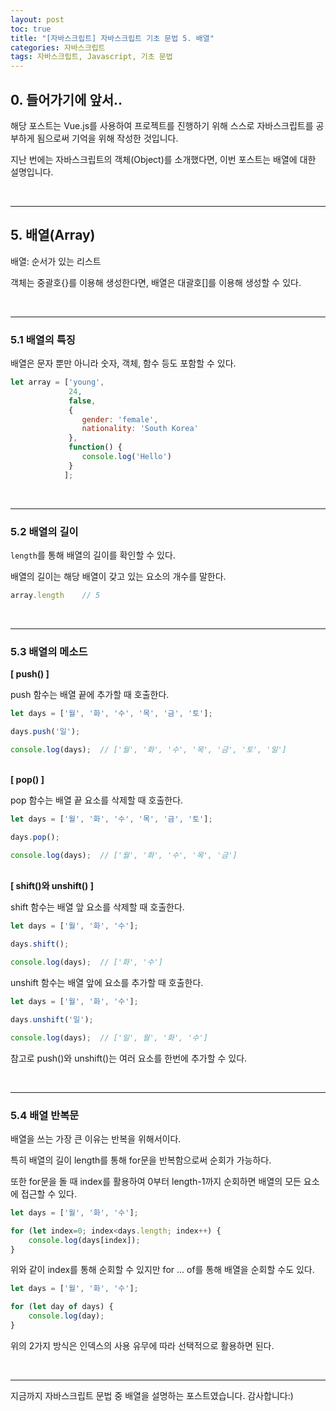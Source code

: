 ```yaml
---
layout: post
toc: true
title: "[자바스크립트] 자바스크립트 기초 문법 5. 배열"
categories: 자바스크립트
tags: 자바스크립트, Javascript, 기초 문법
---
```


## 0. 들어가기에 앞서..
해당 포스트는 Vue.js를 사용하여 프로젝트를 진행하기 위해 스스로 자바스크립트를 공부하게 됨으로써 기억을 위해 작성한 것입니다.

지난 번에는 자바스크립트의 객체(Object)를 소개했다면, 이번 포스트는 배열에 대한 설명입니다.

<br/>
<hr/>

## 5. 배열(Array)
배열: 순서가 있는 리스트

객체는 중괄호{}를 이용해 생성한다면, 배열은 대괄호[]를 이용해 생성할 수 있다.

<br/>
<hr/>

### 5.1 배열의 특징
배열은 문자 뿐만 아니라 숫자, 객체, 함수 등도 포함할 수 있다.

```javascript
let array = ['young', 
             24, 
             false, 
             { 
                gender: 'female', 
                nationality: 'South Korea'
             }, 
             function() {
                console.log('Hello') 
             }
            ];
```

<br/>
<hr/>

### 5.2 배열의 길이
`length`를 통해 배열의 길이를 확인할 수 있다.

배열의 길이는 해당 배열이 갖고 있는 요소의 개수를 말한다.

```javascript
array.length    // 5
```

<br/>
<hr/>

### 5.3 배열의 메소드

<b>[ push() ]</b>

push 함수는 배열 끝에 추가할 때 호출한다.

```javascript
let days = ['월', '화', '수', '목', '금', '토'];

days.push('일');

console.log(days);  // ['월', '화', '수', '목', '금', '토', '일']
```

<br/>
<b>[ pop() ]</b>

pop 함수는 배열 끝 요소를 삭제할 때 호출한다.

```javascript
let days = ['월', '화', '수', '목', '금', '토'];

days.pop();

console.log(days);  // ['월', '화', '수', '목', '금']
```

<br/>
<b>[ shift()와 unshift() ]</b>

shift 함수는 배열 앞 요소를 삭제할 때 호출한다.

```javascript
let days = ['월', '화', '수'];

days.shift();

console.log(days);  // ['화', '수']
```

unshift 함수는 배열 앞에 요소를 추가할 때 호출한다.

```javascript
let days = ['월', '화', '수'];

days.unshift('일');

console.log(days);  // ['일', 월', '화', '수']
```

참고로 push()와 unshift()는 여러 요소를 한번에 추가할 수 있다.

<br/>
<hr/>

### 5.4 배열 반복문
배열을 쓰는 가장 큰 이유는 반복을 위해서이다. 

특히 배열의 길이 length를 통해 for문을 반복함으로써 순회가 가능하다.

또한 for문을 돌 때 index를 활용하여 0부터 length-1까지 순회하면 배열의 모든 요소에 접근할 수 있다.

```javascript
let days = ['월', '화', '수'];

for (let index=0; index<days.length; index++) {
    console.log(days[index]);
}
```

위와 같이 index를 통해 순회할 수 있지만 for ... of를 통해 배열을 순회할 수도 있다.
```javascript
let days = ['월', '화', '수'];

for (let day of days) {
    console.log(day);
}
```

위의 2가지 방식은 인덱스의 사용 유무에 따라 선택적으로 활용하면 된다.

<br/>
<hr/>

지금까지 자바스크립트 문법 중 배열을 설명하는 포스트였습니다. 감사합니다:)
